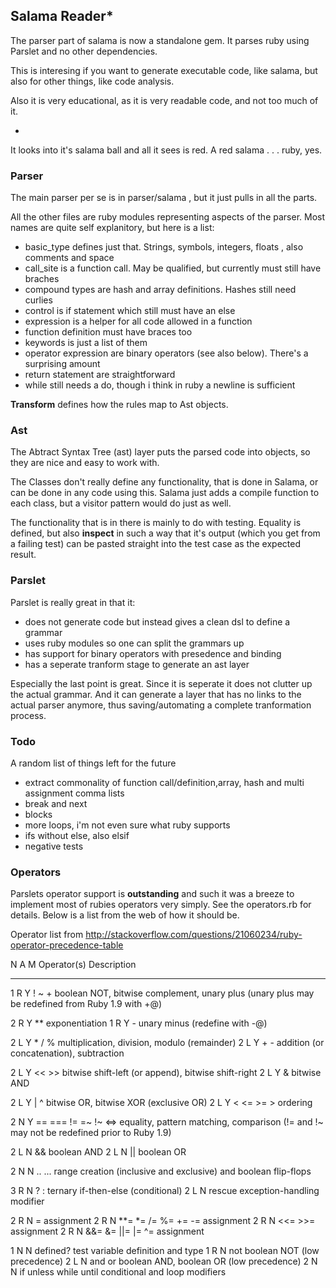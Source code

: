 ## Salama Reader*

The parser part of salama is now a standalone gem. It parses ruby using Parslet and no other dependencies.

This is interesing if you want to generate executable code, like salama, but also for other things, like code analysis.

Also it is very educational, as it is very readable code, and not too much of it.

*
It looks into it's salama ball and all it sees is red. A red salama . . . ruby, yes.

### Parser

The main parser per se is in parser/salama , but it just pulls in all the parts. 

All the other files are ruby modules representing aspects of the parser.  Most names are quite self explanitory, but here is a list:

- basic_type defines just that. Strings, symbols, integers, floats , also comments and space
- call_site is a function call. May be qualified, but currently must still have braches
- compound types are hash and array definitions. Hashes still need curlies
- control is if statement which still must have an else
- expression is a helper for all code allowed in a function
- function definition must have braces too
- keywords is just a list of them
- operator expression are binary operators (see also below). There's a surprising amount
- return statement are straightforward
- while still needs a do, though i think in ruby a newline is sufficient

**Transform** defines how the rules map to Ast objects.

### Ast

The Abtract Syntax Tree (ast) layer puts the parsed code into objects, so they are nice and easy to work with.

The Classes don't really define any functionality, that is done in Salama, or can be done in any code using this. Salama just adds a compile function to each class, but a visitor pattern would do just as well.

The functionality that is in there is mainly to do with testing. Equality is defined, but also **inspect** in such a way that it's output (which you get from a failing test) can be pasted straight into the test case as the expected result.


### Parslet

Parslet is really great in that it:
- does not generate code but instead gives a clean dsl to define a grammar
- uses ruby modules so one can split the grammars up
- has support for binary operators with presedence and binding
- has a seperate tranform stage to generate an ast layer

Especially the last point is great. Since it is seperate it does not clutter up the actual grammar.
And it can generate a layer that has no links to the actual parser anymore, thus saving/automating
a complete tranformation process. 

### Todo

A random list of things left for the future

- extract commonality of function call/definition,array, hash and multi assignment comma lists
- break and next 
- blocks
- more loops, i'm not even sure what ruby supports
- ifs without else, also elsif
- negative tests

### Operators

Parslets operator support is **outstanding** and such it was a breeze to implement most of rubies operators very simply. See the operators.rb for details. Below is a list from the web of how it should be.


Operator list from http://stackoverflow.com/questions/21060234/ruby-operator-precedence-table

N A M  Operator(s)            Description
- - -  -----------            -----------
1 R Y  ! ~ +                  boolean NOT, bitwise complement, unary plus
                              (unary plus may be redefined from Ruby 1.9 with +@)

2 R Y  **                     exponentiation
1 R Y  -                      unary minus (redefine with -@)

2 L Y  * / %                  multiplication, division, modulo (remainder)
2 L Y  + -                    addition (or concatenation), subtraction

2 L Y  << >>                  bitwise shift-left (or append), bitwise shift-right
2 L Y  &                      bitwise AND

2 L Y  | ^                    bitwise OR, bitwise XOR (exclusive OR)
2 L Y  < <= >= >              ordering

2 N Y  == === != =~ !~ <=>    equality, pattern matching, comparison
                              (!= and !~ may not be redefined prior to Ruby 1.9)

2 L N  &&                     boolean AND
2 L N  ||                     boolean OR

2 N N  .. ...                 range creation (inclusive and exclusive)
                              and boolean flip-flops

3 R N  ? :                    ternary if-then-else (conditional)
2 L N  rescue                 exception-handling modifier

2 R N  =                      assignment
2 R N  **= *= /= %= += -=     assignment
2 R N  <<= >>=                assignment
2 R N  &&= &= ||= |= ^=       assignment

1 N N  defined?               test variable definition and type
1 R N  not                    boolean NOT (low precedence)
2 L N  and or                 boolean AND, boolean OR (low precedence)
2 N N  if unless while until  conditional and loop modifiers
